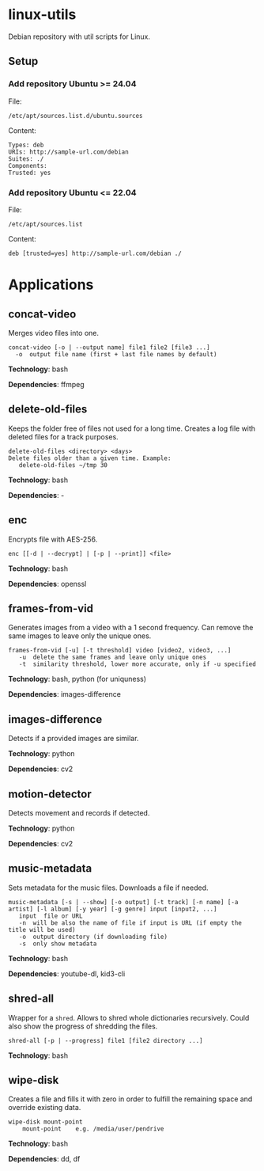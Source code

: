 # linux-utils
Debian repository with util scripts for Linux.

## Setup

### Add repository Ubuntu >= 24.04

File:

```
/etc/apt/sources.list.d/ubuntu.sources
```

Content:

```
Types: deb
URIs: http://sample-url.com/debian
Suites: ./
Components:
Trusted: yes
```

### Add repository Ubuntu <= 22.04

File:

```
/etc/apt/sources.list
```
Content:
```
deb [trusted=yes] http://sample-url.com/debian ./
```

# Applications

## concat-video

Merges video files into one.

```
concat-video [-o | --output name] file1 file2 [file3 ...]
  -o  output file name (first + last file names by default)
```

**Technology**: bash

**Dependencies**: ffmpeg

## delete-old-files

Keeps the folder free of files not used for a long time. Creates a log file with deleted files for a track purposes.

```
delete-old-files <directory> <days>
Delete files older than a given time. Example:
   delete-old-files ~/tmp 30
```

**Technology**: bash

**Dependencies**: -

## enc

Encrypts file with AES-256.

```
enc [[-d | --decrypt] | [-p | --print]] <file>
```

**Technology**: bash

**Dependencies**: openssl

## frames-from-vid

Generates images from a video with a 1 second frequency. Can remove the same images to leave only the unique ones.

```
frames-from-vid [-u] [-t threshold] video [video2, video3, ...]
   -u  delete the same frames and leave only unique ones
   -t  similarity threshold, lower more accurate, only if -u specified
```

**Technology**: bash, python (for uniquness)

**Dependencies**: images-difference

## images-difference

Detects if a provided images are similar.

**Technology**: python

**Dependencies**: cv2

## motion-detector

Detects movement and records if detected.

**Technology**: python

**Dependencies**: cv2

## music-metadata

Sets metadata for the music files. Downloads a file if needed.

```
music-metadata [-s | --show] [-o output] [-t track] [-n name] [-a artist] [-l album] [-y year] [-g genre] input [input2, ...]
   input  file or URL
   -n  will be also the name of file if input is URL (if empty the title will be used)
   -o  output directory (if downloading file)
   -s  only show metadata
```

**Technology**: bash

**Dependencies**: youtube-dl, kid3-cli

## shred-all

Wrapper for a `shred`. Allows to shred whole dictionaries recursively. Could also show the progress of shredding the files.

```
shred-all [-p | --progress] file1 [file2 directory ...]
```

**Technology**: bash

## wipe-disk

Creates a file and fills it with zero in order to fulfill the remaining space and override existing data.

```
wipe-disk mount-point
    mount-point    e.g. /media/user/pendrive
```

**Technology**: bash

**Dependencies**: dd, df
